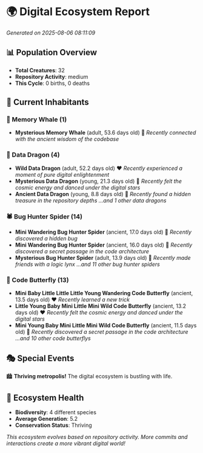 # 🌍 Digital Ecosystem Report
*Generated on 2025-08-06 08:11:09*

## 📊 Population Overview
- **Total Creatures**: 32
- **Repository Activity**: medium
- **This Cycle**: 0 births, 0 deaths

## 👥 Current Inhabitants

### 🐋 Memory Whale (1)
- **Mysterious Memory Whale** (adult, 53.6 days old) 💛
  *Recently connected with the ancient wisdom of the codebase*

### 🐉 Data Dragon (4)
- **Wild Data Dragon** (adult, 52.2 days old) ❤️
  *Recently experienced a moment of pure digital enlightenment*
- **Mysterious Data Dragon** (young, 21.3 days old) 💚
  *Recently felt the cosmic energy and danced under the digital stars*
- **Ancient Data Dragon** (young, 8.8 days old) 💚
  *Recently found a hidden treasure in the repository depths*
  *...and 1 other data dragons*

### 🕷️ Bug Hunter Spider (14)
- **Mini Wandering Bug Hunter Spider** (ancient, 17.0 days old) 💛
  *Recently discovered a hidden bug*
- **Mini Wandering Bug Hunter Spider** (ancient, 16.0 days old) 💛
  *Recently discovered a secret passage in the code architecture*
- **Mysterious Bug Hunter Spider** (adult, 13.9 days old) 💛
  *Recently made friends with a logic lynx*
  *...and 11 other bug hunter spiders*

### 🦋 Code Butterfly (13)
- **Mini Baby Little Little Little Young Wandering Code Butterfly** (ancient, 13.5 days old) ❤️
  *Recently learned a new trick*
- **Little Young Baby Mini Little Mini Wild Code Butterfly** (ancient, 13.2 days old) ❤️
  *Recently felt the cosmic energy and danced under the digital stars*
- **Mini Young Baby Mini Little Mini Wild Code Butterfly** (ancient, 11.5 days old) 💚
  *Recently discovered a secret passage in the code architecture*
  *...and 10 other code butterflys*

## 🎭 Special Events

🏙️ **Thriving metropolis!** The digital ecosystem is bustling with life.

## 🔬 Ecosystem Health
- **Biodiversity**: 4 different species
- **Average Generation**: 5.2
- **Conservation Status**: Thriving

*This ecosystem evolves based on repository activity. More commits and interactions create a more vibrant digital world!*